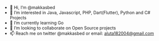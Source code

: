 - 👋 Hi, I’m @makkasbed
- 👀 I’m interested in Java, Javascript, PHP, Dart(Flutter), Python and C# Projects
- 🌱 I’m currently learning Go
- 💞️ I’m looking to collaborate on Open Source projects
- 📫 Reach me on twitter @makkasbed or email: aluta182004@gmail.com

<!---
makkasbed/makkasbed is a ✨ special ✨ repository because its `README.md` (this file) appears on your GitHub profile.
You can click the Preview link to take a look at your changes.
--->
